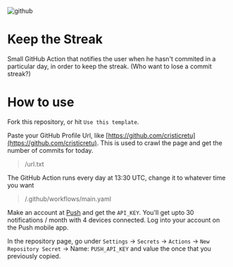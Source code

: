 ![github](https://user-images.githubusercontent.com/45521157/161111388-20e0a0b2-fb3e-4ec9-a8e5-2c890d68bf0b.png)
# Keep the Streak
Small GitHub Action that notifies the user when he hasn't commited in a particular day, in order to keep the streak. (Who want to lose a commit streak?)

# How to use
Fork this repository, or hit `Use this template`.

Paste your GitHub Profile Url, like [https://github.com/cristicretu](https://github.com/cristicretu). This is used to crawl the page and get the number of commits for today.
> /url.txt

The GitHub Action runs every day at 13:30 UTC, change it to whatever time you want
> /.github/workflows/main.yaml

Make an account at [Push](https://push.techulus.com) and get the `API_KEY`. You'll get upto 30 notifications / month with 4 devices connected. 
Log into your account on the Push mobile app.

In the repository page, go under `Settings` -> `Secrets` -> `Actions` -> `New Repository Secret` -> Name: `PUSH_API_KEY` and value the once that you previously copied.
